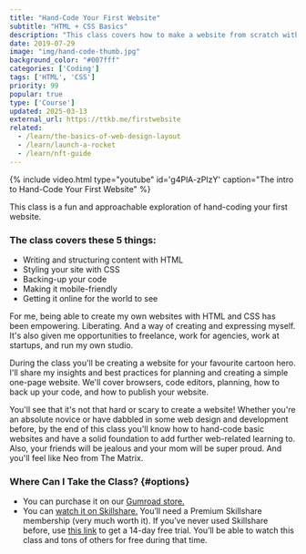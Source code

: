 ```yaml
---
title: "Hand-Code Your First Website"
subtitle: "HTML + CSS Basics"
description: "This class covers how to make a website from scratch with HTML and CSS. We go through the basics of HTML and CSS; how to plan your site; what apps to use; and how to write your code."
date: 2019-07-29
image: "img/hand-code-thumb.jpg"
background_color: "#007fff"
categories: ['Coding']
tags: ['HTML', 'CSS']
priority: 99
popular: true
type: ['Course']
updated: 2025-03-13
external_url: https://ttkb.me/firstwebsite
related:
  - /learn/the-basics-of-web-design-layout
  - /learn/launch-a-rocket
  - /learn/nft-guide
---
```

{% include video.html type="youtube" id='g4PlA-zPIzY' caption="The intro to Hand-Code Your First Website" %}

This class is a fun and approachable exploration of hand-coding your first website.

### The class covers these 5 things:

- Writing and structuring content with HTML
- Styling your site with CSS
- Backing-up your code
- Making it mobile-friendly
- Getting it online for the world to see

For me, being able to create my own websites with HTML and CSS has been empowering. Liberating. And a way of creating and expressing myself. It's also given me opportunities to freelance, work for agencies, work at startups, and run my own studio.

During the class you'll be creating a website for your favourite cartoon hero. I'll share my insights and best practices for planning and creating a simple one-page website. We'll cover browsers, code editors, planning, how to back up your code, and how to publish your website.

You'll see that it's not that hard or scary to create a website! Whether you're an absolute novice or have dabbled in some web design and development before, by the end of this class you'll know how to hand-code basic websites and have a solid foundation to add further web-related learning to. Also, your friends will be jealous and your mom will be super proud. And you'll feel like Neo from The Matrix.

### Where Can I Take the Class? {#options}
- You can purchase it on our [Gumroad store.](https://ttkb.me/first-website-gumroad)
- You can [watch it on Skillshare.](https://ttkb.me/first-website-sk) You’ll need a Premium Skillshare membership (very much worth it). If you’ve never used Skillshare before, use [this link](https://ttkb.me/first-website) to get a 14-day free trial. You’ll be able to watch this class and tons of others for free during that time.